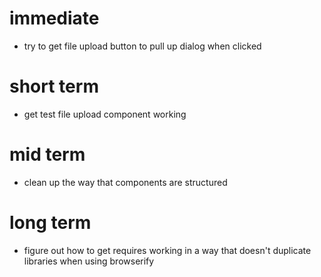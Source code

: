 # immediate
- try to get file upload button to pull up dialog when clicked

# short term
- get test file upload component working

# mid term
- clean up the way that components are structured

# long term
- figure out how to get requires working in a way that doesn't duplicate libraries when using browserify